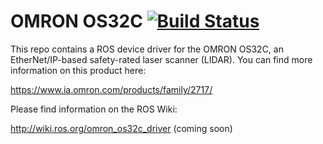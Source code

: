 OMRON OS32C [![Build Status](https://travis-ci.org/ros-drivers/omron.svg?branch=indigo-devel)](https://travis-ci.org/ros-drivers/omron)
===========

This repo contains a ROS device driver for the OMRON OS32C, an EtherNet/IP-based
safety-rated laser scanner (LIDAR). You can find more information on this product
here:

https://www.ia.omron.com/products/family/2717/

Please find information on the ROS Wiki:

http://wiki.ros.org/omron_os32c_driver (coming soon)

